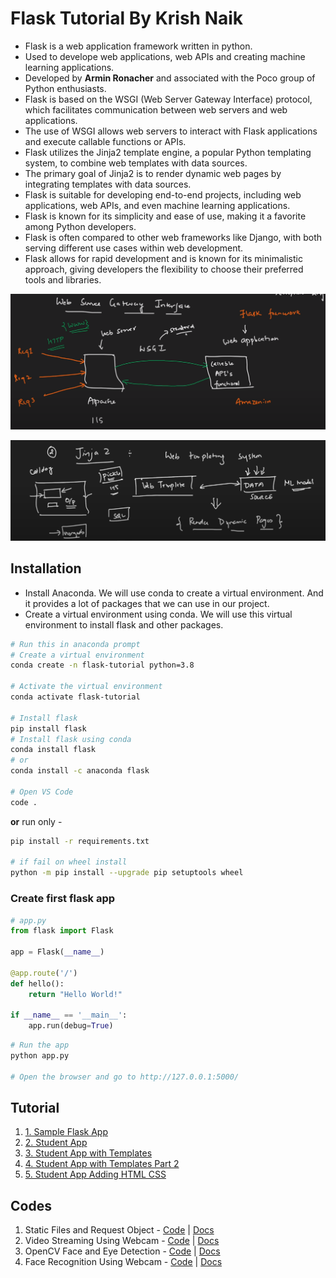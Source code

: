 # Flask Tutorial By Krish Naik

- Flask is a web application framework written in python.
- Used to develope web applications, web APIs and creating machine learning applications.
- Developed by **Armin Ronacher** and associated with the Poco group of Python enthusiasts.
- Flask is based on the WSGI (Web Server Gateway Interface) protocol, which facilitates communication between web servers and web applications.
- The use of WSGI allows web servers to interact with Flask applications and execute callable functions or APIs.
- Flask utilizes the Jinja2 template engine, a popular Python templating system, to combine web templates with data sources.
- The primary goal of Jinja2 is to render dynamic web pages by integrating templates with data sources.
- Flask is suitable for developing end-to-end projects, including web applications, web APIs, and even machine learning applications.
- Flask is known for its simplicity and ease of use, making it a favorite among Python developers.
- Flask is often compared to other web frameworks like Django, with both serving different use cases within web development.
- Flask allows for rapid development and is known for its minimalistic approach, giving developers the flexibility to choose their preferred tools and libraries.

![WSGI](docs/images/wsgi.png)

![Jinja](docs/images/jinja.png)

## Installation

- Install Anaconda. We will use conda to create a virtual environment. And it provides a lot of packages that we can use in our project.
- Create a virtual environment using conda. We will use this virtual environment to install flask and other packages.

```bash
# Run this in anaconda prompt
# Create a virtual environment
conda create -n flask-tutorial python=3.8

# Activate the virtual environment
conda activate flask-tutorial

# Install flask
pip install flask
# Install flask using conda
conda install flask
# or
conda install -c anaconda flask

# Open VS Code
code .
```

**or** run only -

```bash
pip install -r requirements.txt

# if fail on wheel install
python -m pip install --upgrade pip setuptools wheel
```

### Create first flask app

```python
# app.py
from flask import Flask

app = Flask(__name__)

@app.route('/')
def hello():
    return "Hello World!"

if __name__ == '__main__':
    app.run(debug=True)
```

```bash
# Run the app
python app.py

# Open the browser and go to http://127.0.0.1:5000/
```

## Tutorial

1. [1. Sample Flask App](1.%20Sample%20Flask%20App/)
2. [2. Student App](2.%20Student%20App/)
3. [3. Student App with Templates](3.%20Student%20App%20with%20Templates/)
4. [4. Student App with Templates Part 2](4.%20Student%20App%20with%20Templates%20Part%202/)
5. [5. Student App Adding HTML CSS](5.%20Student%20App%20Adding%20HTML%20CSS/)

## Codes
1. Static Files and Request Object - [Code](codes-4/) | [Docs](docs/codes-4.md)
2. Video Streaming Using Webcam - [Code](codes-5/) | [Docs](docs/codes-5.md)
3. OpenCV Face and Eye Detection - [Code](codes-6/) | [Docs](docs/codes-6.md)
4. Face Recognition Using Webcam - [Code](codes-7/) | [Docs](docs/codes-7.md)








